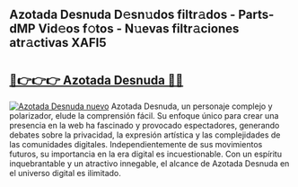 ## Azotada Desnuda D𝚎sn𝚞dos filtr𝚊dos - Parts-dMP Vid𝚎os f𝚘tos - N𝚞evas filtr𝚊ciones atr𝚊ctivas XAFI5

# <h2><a href="http://mb21fp2.tromn.icu/?c=Azotada+Desnuda">🔗👉👉👉 Azotada Desnuda 🔗🔗</a></h2>

[![Azotada Desnuda nuevo](https://i.imgur.com/pEAQMta.gif)](http://mb21fp2.tromn.icu/?c=Azotada+Desnuda)
Azotada Desnuda, un personaje complejo y polarizador, elude la comprensión fácil. Su enfoque único para crear una presencia en la web ha fascinado y provocado espectadores, generando debates sobre la privacidad, la expresión artística y las complejidades de las comunidades digitales. Independientemente de sus movimientos futuros, su importancia en la era digital es incuestionable. Con un espíritu inquebrantable y un atractivo innegable, el alcance de Azotada Desnuda en el universo digital es ilimitado.
